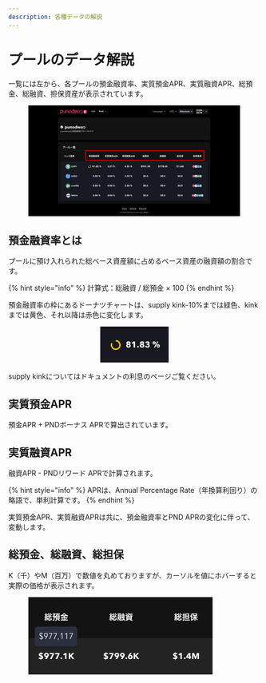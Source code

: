 ```yaml
---
description: 各種データの解説
---
```


# プールのデータ解説

一覧には左から、各プールの預金融資率、実質預金APR、実質融資APR、総預金、総融資、担保資産が表示されています。

<figure><img src="../../.gitbook/assets/Group 14_2.png" alt=""><figcaption></figcaption></figure>

## 預金融資率とは

プールに預け入れられた総ベース資産額に占めるベース資産の融資額の割合です。

{% hint style="info" %}
計算式：総融資 / 総預金 × 100&#x20;
{% endhint %}

預金融資率の枠にあるドーナツチャートは、supply kink-10%までは緑色、kinkまでは黄色、それ以降は赤色に変化します。

<div align="center" data-full-width="true">

<figure><img src="../../.gitbook/assets/スクリーンショット 2024-07-24 20.58.34.png" alt=""><figcaption></figcaption></figure>

</div>

supply kinkについてはドキュメントの利息のページご覧ください。&#x20;

## 実質預金APR

預金APR + PNDボーナス APRで算出されています。

## 実質融資APR

&#x20;融資APR - PNDリワード APRで計算されます。&#x20;

{% hint style="info" %}
APRは、Annual Percentage Rate（年換算利回り）の略語で、単利計算です。
{% endhint %}

実質預金APR、実質融資APRは共に、預金融資率とPND APRの変化に伴って、変動します。&#x20;

## 総預金、総融資、総担保

K（千）やM（百万）で数値を丸めておりますが、カーソルを値にホバーすると\
実際の価格が表示されます。&#x20;

<figure><img src="../../.gitbook/assets/スクリーンショット 2024-07-25 20.14.23.png" alt=""><figcaption></figcaption></figure>
